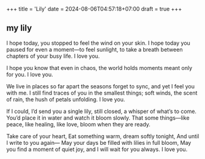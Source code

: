 +++
title = 'Lily'
date = 2024-08-06T04:57:18+07:00
draft = true
+++

## my lily

I hope today, you stopped to feel the wind on your skin. I hope today you paused for even a moment—to feel sunlight, to take a breath between chapters of your busy life. I love you.

I hope you know that even in chaos, the world holds moments meant only for you. I love you.

We live in places so far apart the seasons forget to sync, and yet I feel you with me. I still find traces of you in the smallest things; soft winds, the scent of rain, the hush of petals unfolding. I love you.

If I could, I’d send you a single lily, still closed, a whisper of what’s to come.
You’d place it in water and watch it bloom slowly. That some things—like peace, like healing, like love, bloom when they are ready.

Take care of your heart,
Eat something warm,
dream softly tonight,
And until I write to you again—
May your days be filled with lilies in full bloom,
May you find a moment of quiet joy,
and I will wait for you always. I love you.
